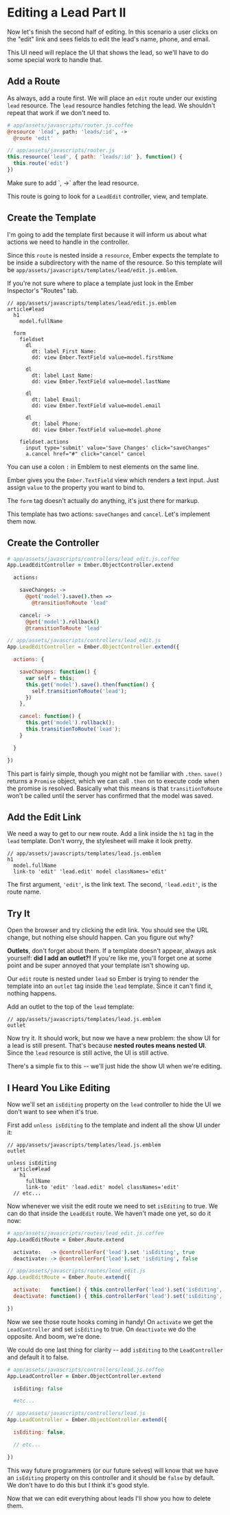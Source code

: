 # Editing a Lead Part II

Now let's finish the second half of editing. In this scenario a user clicks on the "edit" link and sees fields to edit the lead's name, phone, and email.

This UI need will replace the UI that shows the lead, so we'll have to do some special work to handle that.

## Add a Route

As always, add a route first. We will place an `edit` route under our existing `lead` resource. The `lead` resource handles fetching the lead. We shouldn't repeat that work if we don't need to.

```coffee
# app/assets/javascripts/router.js.coffee
@resource 'lead', path: 'leads/:id', ->
  @route 'edit'
```
```javascript
// app/assets/javascripts/router.js
this.resource('lead', { path: 'leads/:id' }, function() {
  this.route('edit')
})
```

<p class="coffeescript">
Make sure to add `, ->` after the lead resource.
</p>

This route is going to look for a `LeadEdit` controller, view, and template.

## Create the Template

I'm going to add the template first because it will inform us about what actions we need to handle in the controller.

Since this `route` is nested inside a `resource`, Ember expects the template to be inside a subdirectory with the name of the resource. So this template will be `app/assets/javascripts/templates/lead/edit.js.emblem`.

If you're not sure where to place a template just look in the Ember Inspector's "Routes" tab.

```
// app/assets/javascripts/templates/lead/edit.js.emblem
article#lead
  h1
    model.fullName

  form
    fieldset
      dl
        dt: label First Name:
        dd: view Ember.TextField value=model.firstName

      dl
        dt: label Last Name:
        dd: view Ember.TextField value=model.lastName

      dl
        dt: label Email:
        dd: view Ember.TextField value=model.email

      dl
        dt: label Phone:
        dd: view Ember.TextField value=model.phone

    fieldset.actions
      input type='submit' value='Save Changes' click="saveChanges"
      a.cancel href="#" click="cancel" cancel
```

You can use a colon `:` in Emblem to nest elements on the same line.

Ember gives you the `Ember.TextField` view which renders a text input. Just assign `value` to the property you want to bind to.

The `form` tag doesn't actually do anything, it's just there for markup.

This template has two actions: `saveChanges` and `cancel`. Let's implement them now.

## Create the Controller

```coffee
# app/assets/javascripts/controllers/lead_edit.js.coffee
App.LeadEditController = Ember.ObjectController.extend

  actions:

    saveChanges: ->
      @get('model').save().then =>
        @transitionToRoute 'lead'

    cancel: ->
      @get('model').rollback()
      @transitionToRoute 'lead'
```
```javascript
// app/assets/javascripts/controllers/lead_edit.js
App.LeadEditController = Ember.ObjectController.extend({

  actions: {

    saveChanges: function() {
      var self = this;
      this.get('model').save().then(function() {
        self.transitionToRoute('lead');
      })
    },

    cancel: function() {
      this.get('model').rollback();
      this.transitionToRoute('lead');
    }

  }

})
```

This part is fairly simple, though you might not be familiar with `.then`. `save()` returns a `Promise` object, which we can call `.then` on to execute code when the promise is resolved. Basically what this means is that `transitionToRoute` won't be called until the server has confirmed that the model was saved.

## Add the Edit Link

We need a way to get to our new route. Add a link inside the `h1` tag in the `lead` template. Don't worry, the stylesheet will make it look pretty.

```emblem
// app/assets/javascripts/templates/lead.js.emblem
h1
  model.fullName
  link-to 'edit' 'lead.edit' model classNames='edit'
```

The first argument, `'edit'`, is the link text. The second, `'lead.edit'`, is the route name.

## Try It

Open the browser and try clicking the edit link. You should see the URL change, but nothing else should happen. Can you figure out why?

**Outlets**, don't forget about them. If a template doesn't appear, always ask yourself: **did I add an outlet?!** If you're like me, you'll forget one at some point and be super annoyed that your template isn't showing up.

Our `edit` route is nested under `lead` so Ember is trying to render the template into an `outlet` tag inside the `lead` template. Since it can't find it, nothing happens.

Add an outlet to the top of the `lead` template:

```
// app/assets/javascripts/templates/lead.js.emblem
outlet
```

Now try it. It should work, but now we have a new problem: the show UI for a lead is still present. That's because **nested routes means nested UI**. Since the `lead` resource is still active, the UI is still active.

There's a simple fix to this -- we'll just hide the show UI when we're editing.

## I Heard You Like Editing

Now we'll set an `isEditing` property on the `lead` controller to hide the UI we don't want to see when it's true.

First add `unless isEditing` to the template and indent all the show UI under it:

```
// app/assets/javascripts/templates/lead.js.emblem
outlet

unless isEditing
  article#lead
    h1
      fullName
      link-to 'edit' 'lead.edit' model classNames='edit'
  // etc...
```

Now whenever we visit the edit route we need to set `isEditing` to true. We can do that inside the `LeadEdit` route. We haven't made one yet, so do it now:

```coffee
# app/assets/javascripts/routes/lead_edit.js.coffee
App.LeadEditRoute = Ember.Route.extend

  activate:   -> @controllerFor('lead').set 'isEditing', true
  deactivate: -> @controllerFor('lead').set 'isEditing', false
```
```javascript
// app/assets/javascripts/routes/lead_edit.js
App.LeadEditRoute = Ember.Route.extend({

  activate:   function() { this.controllerFor('lead').set('isEditing', true) },
  deactivate: function() { this.controllerFor('lead').set('isEditing', false) }

})
```

Now we see those route hooks coming in handy! On `activate` we get the `LeadController` and set `isEditing` to true. On `deactivate` we do the opposite. And boom, we're done.

We could do one last thing for clarity -- add `isEditing` to the `LeadController` and default it to false.

```coffee
# app/assets/javascripts/controllers/lead.js.coffee
App.LeadController = Ember.ObjectController.extend

  isEditing: false

  #etc...
```
```javascript
// app/assets/javascripts/controllers/lead.js
App.LeadController = Ember.ObjectController.extend({

  isEditing: false,

  // etc...

})
```

This way future programmers (or our future selves) will know that we have an `isEditing` property on this controller and it should be `false` by default. We don't have to do this but I think it's good style.

Now that we can edit everything about leads I'll show you how to delete them.
